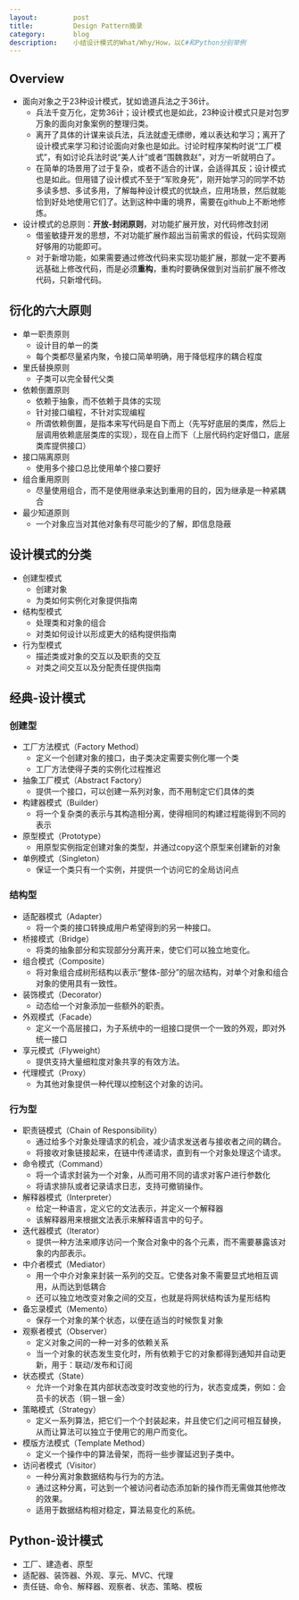 ```yaml
---
layout:         post
title:          Design Pattern摘录
category:       blog
description:    小结设计模式的What/Why/How，以C#和Python分别举例
---
```


## Overview
- 面向对象之于23种设计模式，犹如诡道兵法之于36计。
	- 兵法千变万化，定势36计；设计模式也是如此，23种设计模式只是对包罗万象的面向对象案例的整理归类。
	- 离开了具体的计谋来谈兵法，兵法就虚无缥缈，难以表达和学习；离开了设计模式来学习和讨论面向对象也是如此。讨论时程序架构时说“工厂模式”，有如讨论兵法时说“美人计”或者“围魏救赵”，对方一听就明白了。
	- 在简单的场景用了过于复杂，或者不适合的计谋，会适得其反；设计模式也是如此。但用错了设计模式不至于“军败身死”，刚开始学习的同学不妨多读多想、多试多用，了解每种设计模式的优缺点，应用场景，然后就能恰到好处地使用它们了。达到这种中庸的境界，需要在github上不断地修炼。
- 设计模式的总原则：**开放-封闭原则**，对功能扩展开放，对代码修改封闭
	- 借鉴敏捷开发的思想，不对功能扩展作超出当前需求的假设，代码实现刚好够用的功能即可。
	- 对于新增功能，如果需要通过修改代码来实现功能扩展，那就一定不要再远基础上修改代码，而是必须**重构**，重构时要确保做到对当前扩展不修改代码，只新增代码。

## 衍化的六大原则
- 单一职责原则
	- 设计目的单一的类
	- 每个类都尽量紧内聚，令接口简单明确，用于降低程序的耦合程度
- 里氏替换原则
	- 子类可以完全替代父类
- 依赖倒置原则
	- 依赖于抽象，而不依赖于具体的实现
	- 针对接口编程，不针对实现编程
	- 所谓依赖倒置，是指本来写代码是自下而上（先写好底层的类库，然后上层调用依赖底层类库的实现），现在自上而下（上层代码约定好借口，底层类库提供接口）
- 接口隔离原则
	- 使用多个接口总比使用单个接口要好
- 组合重用原则
	- 尽量使用组合，而不是使用继承来达到重用的目的，因为继承是一种紧耦合
- 最少知道原则
	- 一个对象应当对其他对象有尽可能少的了解，即信息隐蔽

## 设计模式的分类
- 创建型模式
	- 创建对象
	- 为类如何实例化对象提供指南
- 结构型模式
	- 处理类和对象的组合
	- 对类如何设计以形成更大的结构提供指南
- 行为型模式
	- 描述类或对象的交互以及职责的交互
	- 对类之间交互以及分配责任提供指南

## 经典-设计模式

### 创建型
- 工厂方法模式（Factory Method）
	- 定义一个创建对象的接口，由子类决定需要实例化哪一个类
	- 工厂方法使得子类的实例化过程推迟
- 抽象工厂模式（Abstract Factory）
	- 提供一个接口，可以创建一系列对象，而不用制定它们具体的类
- 构建器模式（Builder）
	- 将一个复杂类的表示与其构造相分离，使得相同的构建过程能得到不同的表示
- 原型模式（Prototype）
	- 用原型实例指定创建对象的类型，并通过copy这个原型来创建新的对象
- 单例模式（Singleton）
	- 保证一个类只有一个实例，并提供一个访问它的全局访问点

### 结构型
- 适配器模式（Adapter）
	- 将一个类的接口转换成用户希望得到的另一种接口。
- 桥接模式（Bridge）
	- 将类的抽象部分和实现部分分离开来，使它们可以独立地变化。
- 组合模式（Composite）
	- 将对象组合成树形结构以表示“整体-部分”的层次结构，对单个对象和组合对象的使用具有一致性。
- 装饰模式（Decorator）
	- 动态给一个对象添加一些额外的职责。
- 外观模式（Facade）
	- 定义一个高层接口，为子系统中的一组接口提供一个一致的外观，即对外统一接口
- 享元模式（Flyweight）
	- 提供支持大量细粒度对象共享的有效方法。
- 代理模式（Proxy）
	- 为其他对象提供一种代理以控制这个对象的访问。

### 行为型
- 职责链模式（Chain of Responsibility）
	- 通过给多个对象处理请求的机会，减少请求发送者与接收者之间的耦合。
	- 将接收对象链接起来，在链中传递请求，直到有一个对象处理这个请求。
- 命令模式（Command）
	- 将一个请求封装为一个对象，从而可用不同的请求对客户进行参数化
	- 将请求排队或者记录请求日志，支持可撤销操作。
- 解释器模式（Interpreter）
	- 给定一种语言，定义它的文法表示，并定义一个解释器
	- 该解释器用来根据文法表示来解释语言中的句子。
- 迭代器模式（Iterator）
	- 提供一种方法来顺序访问一个聚合对象中的各个元素，而不需要暴露该对象的内部表示。
- 中介者模式（Mediator）
	- 用一个中介对象来封装一系列的交互。它使各对象不需要显式地相互调用，从而达到低耦合
	- 还可以独立地改变对象之间的交互，也就是将网状结构该为星形结构
- 备忘录模式（Memento）
	- 保存一个对象的某个状态，以便在适当的时候恢复对象
- 观察者模式（Observer）
	- 定义对象之间的一种一对多的依赖关系
	- 当一个对象的状态发生变化时，所有依赖于它的对象都得到通知并自动更新，用于：联动/发布和订阅
- 状态模式（State）
	- 允许一个对象在其内部状态改变时改变他的行为，状态变成类，例如：会员卡的状态（铜－银－金）
- 策略模式（Strategy）
	- 定义一系列算法，把它们一个个封装起来，并且使它们之间可相互替换，从而让算法可以独立于使用它的用户而变化。
- 模版方法模式（Template Method）
	- 定义一个操作中的算法骨架，而将一些步骤延迟到子类中。
- 访问者模式（Visitor）
	- 一种分离对象数据结构与行为的方法。
	- 通过这种分离，可达到一个被访问者动态添加新的操作而无需做其他修改的效果。
	- 适用于数据结构相对稳定，算法易变化的系统。

## Python-设计模式
- 工厂、建造者、原型
- 适配器、装饰器、外观、享元、MVC、代理
- 责任链、命令、解释器、观察者、状态、策略、模板
